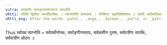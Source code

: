 ```yaml
---
sutra: तत्सर्वादेः पथ्यङ्गकर्मपत्रपात्रं व्याप्नोति
vRtti: तदिति द्वितीया समर्थविभक्तिः । व्याप्नोतीति प्रत्ययार्थः । परिशिष्टः प्रकृतिविशेषणम् ॥ सर्वादेः प्रातिपदिकात् पथि अङ्ग कर्मन् पत्र पात्र इत्येवमन्ताद् द्वितीयासमर्थाद्व्याप्नोतीत्यस्मिन्नर्थे खः प्रत्ययो भवति ॥
vRtti_eng: After the words _pathi_, _anga_, _karman_, _patra_ or _patra_, preceded by _sarva_, being in the second case in construction, the affix _kha_ (ईन) comes in the sense of 'what pervades or fills the whole of that'.
---
```

Thus सर्वपथं व्याप्नोति = सर्वपथीनोरथः, सर्वाङ्गीणस्तापः, सर्वकर्मीणः पुरुषः, सर्वपत्रीणः सारथिः, सर्वपात्रीण ओदनः ॥
